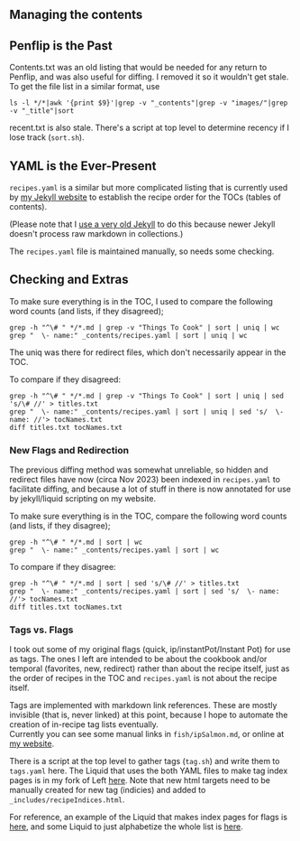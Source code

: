 Managing the contents
------------------------------

## Penflip is the Past

Contents.txt was an old listing that would be needed for any return to Penflip,
and was also useful for diffing.  I removed it so it wouldn't get stale.
To get the file list in a similar format, use

	ls -l */*|awk '{print $9}'|grep -v "_contents"|grep -v "images/"|grep -v "_title"|sort

recent.txt is also stale.  There's a script at top level to determine recency if I lose track (`sort.sh`).

## YAML is the Ever-Present

`recipes.yaml` is a similar but more complicated listing that is currently used by [my Jekyll website](//mcdemarco.net/recipes)
to establish the recipe order for the TOCs (tables of contents).  

(Please note that I [use a very old Jekyll](//mcdemarco.net/blog/2023/04/14/restyled/) to do this 
because newer Jekyll doesn't process raw markdown in collections.)

The `recipes.yaml` file is maintained manually, so needs some checking.

## Checking and Extras

To make sure everything is in the TOC, I used to compare the following word counts (and lists, if they disagreed);

	grep -h "^\# " */*.md | grep -v "Things To Cook" | sort | uniq | wc
	grep "  \- name:" _contents/recipes.yaml | sort | uniq | wc

The uniq was there for redirect files, which don't necessarily appear in the TOC.

To compare if they disagreed:

	grep -h "^\# " */*.md | grep -v "Things To Cook" | sort | uniq | sed 's/\# //' > titles.txt
	grep "  \- name:" _contents/recipes.yaml | sort | uniq | sed 's/  \- name: //'> tocNames.txt
	diff titles.txt tocNames.txt

### New Flags and Redirection

The previous diffing method was somewhat unreliable, so hidden and redirect files have now 
(circa Nov 2023) been indexed in `recipes.yaml` to facilitate diffing,
and because a lot of stuff in there is now annotated for use by jekyll/liquid scripting on my website.

To make sure everything is in the TOC, compare the following word counts (and lists, if they disagree);

	grep -h "^\# " */*.md | sort | wc
	grep "  \- name:" _contents/recipes.yaml | sort | wc

To compare if they disagree:

	grep -h "^\# " */*.md | sort | sed 's/\# //' > titles.txt
	grep "  \- name:" _contents/recipes.yaml | sort | sed 's/  \- name: //'> tocNames.txt
	diff titles.txt tocNames.txt

### Tags vs. Flags

I took out some of my original flags (quick, ip/instantPot/Instant Pot) for use as tags.
The ones I left are intended to be about the cookbook and/or temporal (favorites, new, redirect)
rather than about the recipe itself, just as the order of recipes in the TOC and `recipes.yaml`
is not about the recipe itself.

Tags are implemented with markdown link references.  These are mostly invisible (that is, never linked) at this point, 
because I hope to automate the creation of in-recipe tag lists eventually.  
Currently you can see some manual links in `fish/ipSalmon.md`, or online at 
[my website](//mcdemarco.net/recipes/fish/ipSalmon/).  

There is a script at the top level to gather tags (`tag.sh`)
and write them to `tags.yaml` here.  The Liquid that uses the both YAML files to make tag index pages is in my fork of Left
[here](https://github.com/mcdemarco/left/blob/website/_layouts/recipeTagIndex.html).  Note that new html targets need to be manually created for new tag (indicies) and added to `_includes/recipeIndices.html`.

For reference, an example of the Liquid that makes index pages for flags is [here](https://github.com/mcdemarco/left/blob/website/recipes/indices/favorites.html),
and some Liquid to just alphabetize the whole list is [here](https://github.com/mcdemarco/left/blob/website/recipes/indices/alphabetical.html).

